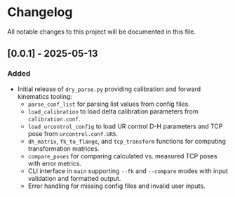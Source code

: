 # Changelog

All notable changes to this project will be documented in this file.

## [0.0.1] - 2025-05-13

### Added
- Initial release of `dry_parse.py` providing calibration and forward kinematics tooling:
  - `parse_conf_list` for parsing list values from config files.
  - `load_calibration` to load delta calibration parameters from `calibration.conf`.
  - `load_urcontrol_config` to load UR control D-H parameters and TCP pose from `urcontrol.conf.UR5`.
  - `dh_matrix`, `fk_to_flange`, and `tcp_transform` functions for computing transformation matrices.
  - `compare_poses` for comparing calculated vs. measured TCP poses with error metrics.
  - CLI interface in `main` supporting `--fk` and `--compare` modes with input validation and formatted output.
  - Error handling for missing config files and invalid user inputs.
